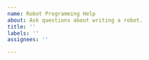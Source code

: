 ```yaml
---
name: Robot Programming Help
about: Ask questions about writing a robot.
title: ''
labels: ''
assignees: ''

---
```




